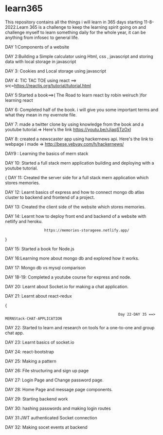 # learn365
This repository contains all the things i will learn in 365 days starting 11-8-2022.Learn 365 is a challenge to keep the learning spirit going on and challenge myself to learn something daily for the whole year, it can be anything from infosec to general life.

DAY 1:Components of a website

DAY 2:Building a Simple calculator using Html, css , javascript and storing data with local storage in javascript

DAY 3: Cookies and Local storage using javascript

DAY 4: TIC TAC TOE using react   ==> src=https://reactjs.org/tutorial/tutorial.html

DAY 5:Started a book==>( The Road to learn react by robin weiruch )for learning react

DAY 6: Completed half of the book. i will give you some important terms and what they mean in my evernote file.

DAY 7: made a twitter clone by using knowledge from the book and a youtube tutorial.=> Here's the link https://youtu.be/rJjaqSTzOxI

DAY 8: created a newscaster app using hackernews api. Here's the link to webpage i made =>  http://bese.vebvay.com/h/hackernews/

DAY9 : Learning the basics of mern stack

DAY 10: Started a full stack mern application building and deploying with a youtube tutorial. 


{
  DAY 11: Created the server side for a full stack mern application which stores memories.

  DAY 12: Learnt basics of express and how to connect mongo db atlas cluster to backend and frontend of a project.
   
  DAY 13: Created the client side of the website which stores memories.
                
  DAY 14: Learnt how to deploy front end and backend of a website with netlify and heroku.
         
                      https://memories-storageee.netlify.app/                               
 }
 
 
 DAY 15: Started a book for Node.js 
 
DAY 16:Learning more about mongo db and explored how it works.

DAY 17: Mongo db vs mysql comparison

DAY 18-19: Completed a youtube course for express and node.

DAY 20: Learnt about Socket.io for making a chat application. 

DAY 21: Learnt about react-redux

{ 

                                                        Day 22-DAY 35 ==> MERNStack-CHAT-APPLICATION
                                                        
DAY 22: Started to learn and research on tools for a one-to-one and group chat app.


DAY 23: Learnt basics of socket.io

DAY 24: react-bootstrap

DAY 25: Making a pattern

DAY 26: File structuring and sign up page

DAY 27: Login Page and Change password page.

DAY 28: Home Page and message page components.

DAY 29: Starting backend work

DAY 30: hashing passwords and making login routes

DAY 31:JWT authenticated Socket connection 

DAY 32: Making socet events at backend
